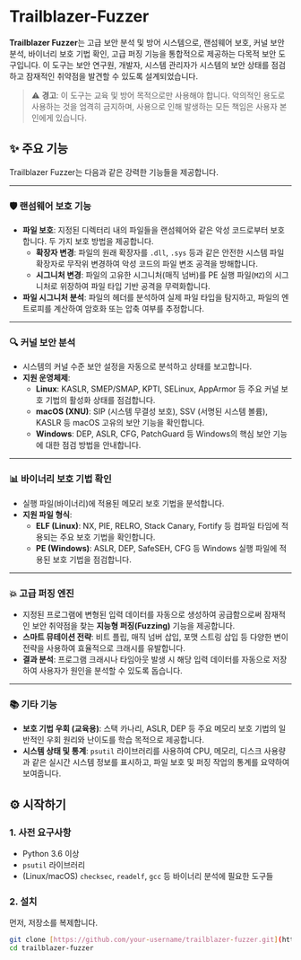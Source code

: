 # Trailblazer-Fuzzer

**Trailblazer Fuzzer**는 고급 보안 분석 및 방어 시스템으로, 랜섬웨어 보호, 커널 보안 분석, 바이너리 보호 기법 확인, 고급 퍼징 기능을 통합적으로 제공하는 다목적 보안 도구입니다. 이 도구는 보안 연구원, 개발자, 시스템 관리자가 시스템의 보안 상태를 점검하고 잠재적인 취약점을 발견할 수 있도록 설계되었습니다.

> ⚠️ **경고**: 이 도구는 교육 및 방어 목적으로만 사용해야 합니다. 악의적인 용도로 사용하는 것을 엄격히 금지하며, 사용으로 인해 발생하는 모든 책임은 사용자 본인에게 있습니다.

## ✨ 주요 기능

Trailblazer Fuzzer는 다음과 같은 강력한 기능들을 제공합니다.

---

### 🛡️ 랜섬웨어 보호 기능
- **파일 보호**: 지정된 디렉터리 내의 파일들을 랜섬웨어와 같은 악성 코드로부터 보호합니다. 두 가지 보호 방법을 제공합니다.
  - **확장자 변경**: 파일의 원래 확장자를 `.dll`, `.sys` 등과 같은 안전한 시스템 파일 확장자로 무작위 변경하여 악성 코드의 파일 변조 공격을 방해합니다.
  - **시그니처 변경**: 파일의 고유한 시그니처(매직 넘버)를 PE 실행 파일(`MZ`)의 시그니처로 위장하여 파일 타입 기반 공격을 무력화합니다.
- **파일 시그니처 분석**: 파일의 헤더를 분석하여 실제 파일 타입을 탐지하고, 파일의 엔트로피를 계산하여 암호화 또는 압축 여부를 추정합니다.

---

### 🔍 커널 보안 분석
- 시스템의 커널 수준 보안 설정을 자동으로 분석하고 상태를 보고합니다.
- **지원 운영체제**:
  - **Linux**: KASLR, SMEP/SMAP, KPTI, SELinux, AppArmor 등 주요 커널 보호 기법의 활성화 상태를 점검합니다.
  - **macOS (XNU)**: SIP (시스템 무결성 보호), SSV (서명된 시스템 볼륨), KASLR 등 macOS 고유의 보안 기능을 확인합니다.
  - **Windows**: DEP, ASLR, CFG, PatchGuard 등 Windows의 핵심 보안 기능에 대한 점검 방법을 안내합니다.

---

### 📊 바이너리 보호 기법 확인
- 실행 파일(바이너리)에 적용된 메모리 보호 기법을 분석합니다.
- **지원 파일 형식**:
  - **ELF (Linux)**: NX, PIE, RELRO, Stack Canary, Fortify 등 컴파일 타임에 적용되는 주요 보호 기법을 확인합니다.
  - **PE (Windows)**: ASLR, DEP, SafeSEH, CFG 등 Windows 실행 파일에 적용된 보호 기법을 점검합니다.

---

### 💥 고급 퍼징 엔진
- 지정된 프로그램에 변형된 입력 데이터를 자동으로 생성하여 공급함으로써 잠재적인 보안 취약점을 찾는 **지능형 퍼징(Fuzzing)** 기능을 제공합니다.
- **스마트 뮤테이션 전략**: 비트 플립, 매직 넘버 삽입, 포맷 스트링 삽입 등 다양한 변이 전략을 사용하여 효율적으로 크래시를 유발합니다.
- **결과 분석**: 프로그램 크래시나 타임아웃 발생 시 해당 입력 데이터를 자동으로 저장하여 사용자가 원인을 분석할 수 있도록 돕습니다.

---

### 📚 기타 기능
- **보호 기법 우회 (교육용)**: 스택 카나리, ASLR, DEP 등 주요 메모리 보호 기법의 일반적인 우회 원리와 난이도를 학습 목적으로 제공합니다.
- **시스템 상태 및 통계**: `psutil` 라이브러리를 사용하여 CPU, 메모리, 디스크 사용량과 같은 실시간 시스템 정보를 표시하고, 파일 보호 및 퍼징 작업의 통계를 요약하여 보여줍니다.

## ⚙️ 시작하기

### 1. 사전 요구사항
- Python 3.6 이상
- `psutil` 라이브러리
- (Linux/macOS) `checksec`, `readelf`, `gcc` 등 바이너리 분석에 필요한 도구들

### 2. 설치
먼저, 저장소를 복제합니다.
```bash
git clone [https://github.com/your-username/trailblazer-fuzzer.git](https://github.com/your-username/trailblazer-fuzzer.git)
cd trailblazer-fuzzer
```
